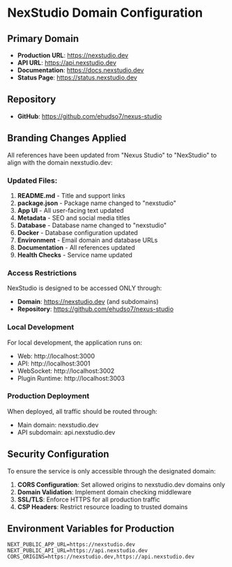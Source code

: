 # NexStudio Domain Configuration

## Primary Domain
- **Production URL**: https://nexstudio.dev
- **API URL**: https://api.nexstudio.dev
- **Documentation**: https://docs.nexstudio.dev
- **Status Page**: https://status.nexstudio.dev

## Repository
- **GitHub**: https://github.com/ehudso7/nexus-studio

## Branding Changes Applied
All references have been updated from "Nexus Studio" to "NexStudio" to align with the domain nexstudio.dev:

### Updated Files:
1. **README.md** - Title and support links
2. **package.json** - Package name changed to "nexstudio"
3. **App UI** - All user-facing text updated
4. **Metadata** - SEO and social media titles
5. **Database** - Database name changed to "nexstudio"
6. **Docker** - Database configuration updated
7. **Environment** - Email domain and database URLs
8. **Documentation** - All references updated
9. **Health Checks** - Service name updated

### Access Restrictions
NexStudio is designed to be accessed ONLY through:
- **Domain**: https://nexstudio.dev (and subdomains)
- **Repository**: https://github.com/ehudso7/nexus-studio

### Local Development
For local development, the application runs on:
- Web: http://localhost:3000
- API: http://localhost:3001
- WebSocket: http://localhost:3002
- Plugin Runtime: http://localhost:3003

### Production Deployment
When deployed, all traffic should be routed through:
- Main domain: nexstudio.dev
- API subdomain: api.nexstudio.dev

## Security Configuration
To ensure the service is only accessible through the designated domain:

1. **CORS Configuration**: Set allowed origins to nexstudio.dev domains only
2. **Domain Validation**: Implement domain checking middleware
3. **SSL/TLS**: Enforce HTTPS for all production traffic
4. **CSP Headers**: Restrict resource loading to trusted domains

## Environment Variables for Production
```env
NEXT_PUBLIC_APP_URL=https://nexstudio.dev
NEXT_PUBLIC_API_URL=https://api.nexstudio.dev
CORS_ORIGINS=https://nexstudio.dev,https://api.nexstudio.dev
```